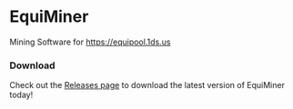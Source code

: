 # EquiMiner
Mining Software for https://equipool.1ds.us

### Download
Check out the [Releases page](https://github.com/1ds/equiminer/releases) to download the latest version of EquiMiner today!
